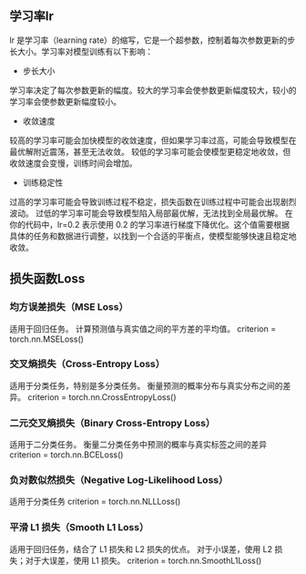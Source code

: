 ## 学习率lr
lr 是学习率（learning rate）的缩写，它是一个超参数，控制着每次参数更新的步长大小。学习率对模型训练有以下影响：

- 步长大小

学习率决定了每次参数更新的幅度。较大的学习率会使参数更新幅度较大，较小的学习率会使参数更新幅度较小。

- 收敛速度

较高的学习率可能会加快模型的收敛速度，但如果学习率过高，可能会导致模型在最优解附近震荡，甚至无法收敛。
较低的学习率可能会使模型更稳定地收敛，但收敛速度会变慢，训练时间会增加。

- 训练稳定性

过高的学习率可能会导致训练过程不稳定，损失函数在训练过程中可能会出现剧烈波动。
过低的学习率可能会导致模型陷入局部最优解，无法找到全局最优解。
在你的代码中，lr=0.2 表示使用 0.2 的学习率进行梯度下降优化。这个值需要根据具体的任务和数据进行调整，以找到一个合适的平衡点，使模型能够快速且稳定地收敛。


## 损失函数Loss

### 均方误差损失（MSE Loss）
适用于回归任务。
计算预测值与真实值之间的平方差的平均值。
criterion = torch.nn.MSELoss()

### 交叉熵损失（Cross-Entropy Loss）
适用于分类任务，特别是多分类任务。
衡量预测的概率分布与真实分布之间的差异。
criterion = torch.nn.CrossEntropyLoss()

### 二元交叉熵损失（Binary Cross-Entropy Loss）
适用于二分类任务。
衡量二分类任务中预测的概率与真实标签之间的差异
criterion = torch.nn.BCELoss()

### 负对数似然损失（Negative Log-Likelihood Loss）
适用于分类任务
criterion = torch.nn.NLLLoss()

### 平滑 L1 损失（Smooth L1 Loss）
适用于回归任务，结合了 L1 损失和 L2 损失的优点。
对于小误差，使用 L2 损失；对于大误差，使用 L1 损失。
criterion = torch.nn.SmoothL1Loss()